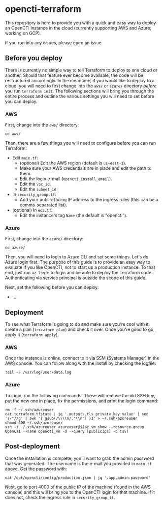 # opencti-terraform
This repository is here to provide you with a quick and easy way to deploy an OpenCTI instance in the cloud (currently supporting AWS and Azure; working on GCP).

If you run into any issues, please open an issue.

## Before you deploy
There is currently no simple way to tell Terraform to deploy to one cloud or another. Should that feature ever become available, the code will be restructured accordingly. In the meantime, if you would like to deploy to a cloud, you will need to first change into the `aws/` or `azure/` directory _before_ you run `terraform init`. The following sections will bring you through the entire process and outline the various settings you will need to set before you can deploy.

### AWS
First, change into the `aws/` directory:
```
cd aws/
```

Then, there are a few things you will need to configure before you can run Terraform:
- Edit `main.tf`:
  - (optional) Edit the AWS region (default is `us-east-1`).
  - Make sure your AWS credentials are in place and edit the path to them.
  - Edit the login e-mail (`opencti_install_email`).
  - Edit the `vpc_id`.
  - Edit the `subnet_id`
- In `security_group.tf`:
  - Add your public-facing IP address to the ingress rules (this can be a comma-separated list).
- (optional) In `ec2.tf`:
  - Edit the instance's tag `Name` (the default is "opencti").

### Azure
First, change into the `azure/` directory:
```
cd azure/
```

Then, you will need to login to Azure CLI and set some things. Let's do Azure login first. The purpose of this guide is to provide an easy way to evaluate if you like OpenCTI, not to start up a production instance. To that end, just run `az login` to login and be able to deploy the Terraform code. Authenticating via service principal is outside the scope of this guide.

Next, set the following before you can deploy:
- ...

## Deployment
To see what Terraform is going to do and make sure you're cool with it, create a plan (`terraform plan`) and check it over. Once you're good to go, apply it (`terraform apply`).

### AWS
Once the instance is online, connect to it via SSM (Systems Manager) in the AWS console. You can follow along with the install by checking the logfile:
```
tail -F /var/log/user-data.log
```

### Azure
To login, run the following commands. These will remove the old SSH key, put the new one in place, fix the permissions, and print the login command:
```
rm -f ~/.ssh/azureuser
cat terraform.tfstate | jq '.outputs.tls_private_key.value' | sed 's/"//g' | awk '{ gsub(/\\\\n/,"\\n") }1' > ~/.ssh/azureuser
chmod 400 ~/.ssh/azureuser
ssh -i ~/.ssh/azureuser azureuser@$(az vm show --resource-group OpenCTI --name opencti_vm -d --query [publicIps] -o tsv)
```

## Post-deployment
Once the installation is complete, you'll want to grab the admin password that was generated. The username is the e-mail you provided in `main.tf` above. Get the password with:
```
cat /opt/opencti/config/production.json | jq '.app.admin.password'
```

Next, go to port 4000 of the public IP of the machine (found in the AWS console) and this will bring you to the OpenCTI login for that machine. If it does not, check the ingress rule in `security_group_tf`.
